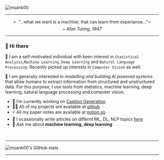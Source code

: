 <p align="left"> <img src="https://komarev.com/ghpvc/?username=msank00" alt="msank00" /> </p>




---

<p align="center">
    ⭐️&nbsp; "...what we want is a machine, that can learn from experiance..."⭐️<br>
    <i>~ Alan Turing, 1947</i>
</p>

---



### 👋 Hi there 

:rocket: I am a self-motivated individual with keen interest in `Statistical Analysis`,`Machine Learning`, `Deep Learning` and `Natural Language Processing`. Recently picked up interests in `Computer Vision` as well. 

:dart: I am generally interested in _modelling and building AI powered systems_ that allow humans to extract information from structured and unstructured data. 
For this purpose, I use tools from statistics, machine learning, deep learning, natural language processing and computer vision.



- 🔭 I’m currently working on [Caption Generation](https://github.com/msank00/image_caption_gen)
- 👨‍💻 All of my projects are available at [github](https://github.com/msank00)
- ⚡ All my paper notes are available at [notion.so](https://www.notion.so/c472d5aeba9b4effb13a4a3df7aac0b4?v=b7862439954140ec8f9fe5a5a02b2b1e)
- 📝 I ocassionally write articles on differnt ML, DL, NLP topics [here](https://msank00.github.io/blog/)
- 💬 Ask me about **machine learning, deep learning**

<br>

<!--
<p align="left">
**✨ Languages and Tools:** 
<img src="https://devicons.github.io/devicon/devicon.git/icons/python/python-original.svg" alt="python" width="40" height="40"/> 
<img src="https://www.vectorlogo.zone/logos/pytorch/pytorch-icon.svg" alt="pytorch" width="40" height="40"/>
<img src="https://www.vectorlogo.zone/logos/pocoo_flask/pocoo_flask-icon.svg" alt="flask" width="40" height="40"/> 
<img src="https://devicons.github.io/devicon/devicon.git/icons/linux/linux-original.svg" alt="linux" width="40" height="40"/> 
<img src="https://www.vectorlogo.zone/logos/gnu_bash/gnu_bash-icon.svg" alt="bash" width="40" height="40"/>
<img src="https://devicons.github.io/devicon/devicon.git/icons/mysql/mysql-original-wordmark.svg" alt="mysql" width="40" height="40"/> 
<img src="https://devicons.github.io/devicon/devicon.git/icons/postgresql/postgresql-original-wordmark.svg" alt="postgresql" width="40" height="40"/> 
<img src="https://devicons.github.io/devicon/devicon.git/icons/docker/docker-original-wordmark.svg" alt="docker" width="40" height="40"/>
<img src="https://www.vectorlogo.zone/logos/git-scm/git-scm-icon.svg" alt="git" width="40" height="40"/> 
<img src="https://www.vectorlogo.zone/logos/microsoft_azure/microsoft_azure-icon.svg" alt="azure" width="40" height="40"/> 
<img src="https://devicons.github.io/devicon/devicon.git/icons/c/c-original.svg" alt="c" width="40" height="40"/> 
<img src="https://devicons.github.io/devicon/devicon.git/icons/cplusplus/cplusplus-original.svg" alt="cplusplus" width="40" height="40"/>  
<img src="https://devicons.github.io/devicon/devicon.git/icons/html5/html5-original-wordmark.svg" alt="html5" width="40" height="40"/> 
<img src="https://www.vectorlogo.zone/logos/jekyllrb/jekyllrb-icon.svg" alt="jekyll" width="40" height="40"/> 
</p>
-->

<!--
<p><img align="left" src="https://github-readme-stats.vercel.app/api/top-langs/?username=msank00&layout=compact&hide=html" alt="msank00" /></p>
-->

----

<!--
<p align="center">&nbsp;<img align="center" src="https://github-readme-stats.vercel.app/api?username=msank00&show_icons=true" alt="msank00" /></p>
# https://github.com/anuraghazra/github-readme-stats
-->


![msank00's GitHub stats](https://github-readme-stats.vercel.app/api?username=msank00&show_icons=true&theme=radical)




<!--
<p align="center">
✨<a href="https://twitter.com/@imridhasankar" target="blank"><img align="center" src="https://cdn.jsdelivr.net/npm/simple-icons@3.0.1/icons/twitter.svg" alt="@imridhasankar" height="30" width="30" />✨</a>
</p>
-->


----

<!--
**msank00/msank00** is a ✨ _special_ ✨ repository because its `README.md` (this file) appears on your GitHub profile.

Here are some ideas to get you started:

- 🔭 I’m currently working on ...
- 🌱 I’m currently learning ...
- 👯 I’m looking to collaborate on ...
- 🤔 I’m looking for help with ...
- 💬 Ask me about ...
- 📫 How to reach me: ...
- 😄 Pronouns: ...
- ⚡ Fun fact: ...


**Languages and Tools:** 
<p align="left">
  <img src="https://media3.giphy.com/media/kdFc8fubgS31b8DsVu/giphy.webp" width="50"><img src="https://media.giphy.com/media/SU2ic3wTfuC6JhD1lA/giphy.gif" width="50"><img src="https://media3.giphy.com/media/ln7z2eWriiQAllfVcn/200w.webp" width="50"><img src="https://i.giphy.com/media/LMt9638dO8dftAjtco/200.webp" width="50"><img src="https://i.giphy.com/media/eNAsjO55tPbgaor7ma/200w.webp" width="50"><img src="https://i.giphy.com/media/IdyAQJVN2kVPNUrojM/200.webp" width="50">
  
</p>


### Activity Stats

<center>
<img alt="msank_stat" src="https://github-readme-stats.vercel.app/api?username=msank00&show_icons=true" >
</center>

-->
